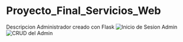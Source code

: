 # Proyecto_Final_Servicios_Web
Descripcion
Administrador creado con Flask
![Inicio de Sesion Admin](https://github.com/user-attachments/assets/e8de5e4c-d8b1-4f02-abae-652d11707b4a)
![CRUD del Admin](https://github.com/user-attachments/assets/1328d44a-e0c8-4679-a8d4-84644b89091e)



